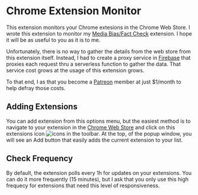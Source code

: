 # Chrome Extension Monitor

This extension monitors your Chrome extesions in the Chrome Web Store. I wrote this extension to monitor my [Media Bias/Fact Check](https://chrome.google.com/webstore/detail/official-media-biasfact-c/ganicjnkcddicfioohdaegodjodcbkkh?hl=en) extension. I hope it will be as useful to you as it is to me.

Unfortunately, there is no way to gather the details from the web store from this extension itself. Instead, I had to create a proxy service in [Firebase](https://firebase.google.com/) that proxies each request thru a serverless function to gather the data. That service cost grows at the usage of this extension grows.

To that end, I as that you become a [Patreon](https://www.patreon.com/bePatron?u=3955610) member at just \$1/month to help defray those costs.

## Adding Extensions

You can add extension from this options menu, but the easiest method is to navigate to your extension in the [Chrome Web Store](https://chrome.google.com/webstore/) and click on this extensions icon ![icons](/icons/icon24.png) in the toolbar. At the top, of the popup window, you will see an Add button that easily adds the current extension to your list.

## Check Frequency

By default, the extension polls every 1h for updates on your extensions. You can do it more frequently (15 minutes), but I ask that you only use this high frequecy for extensions that need this level of responsiveness.
